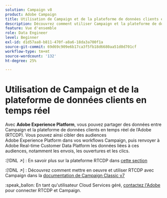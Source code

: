```yaml
---
solution: Campaign v8
product: Adobe Campaign
title: Utilisation de Campaign et de la plateforme de données clients en temps réel
description: Découvrez comment utiliser Campaign et la plateforme de données clients en temps réel
feature: Vue d'ensemble
role: Data Engineer
level: Beginner
exl-id: d1d57aa8-b811-470f-a8a6-18da3a700f1a
source-git-commit: 69d69c909e6b17ca3f5fb18d6680aa51d0d701cf
workflow-type: tm+mt
source-wordcount: '132'
ht-degree: 25%

---
```


# Utilisation de Campaign et de la plateforme de données clients en temps réel

Avec **Adobe Experience Platform**, vous pouvez partager des données entre Campaign et la plateforme de données clients en temps réel de l’Adobe (RTCDP). Vous pouvez ainsi cibler des audiences Adobe Experience Platform dans vos workflows Campaign, puis renvoyer à Adobe Real-time Customer Data Platform les données liées à ces audiences, notamment les envois, les ouvertures et les clics.

:[!DNL :arrow_upper_right:] : En savoir plus sur la plateforme RTCDP dans [cette section](https://experienceleague.adobe.com/docs/experience-platform/rtcdp/overview.html?lang=en)

:[!DNL :arrow_upper_right:] : Découvrez comment mettre en oeuvre et utiliser RTCDP avec Campaign dans la [documentation de Campaign Classic v7](https://experienceleague.adobe.com/docs/campaign-classic/using/integrating-with-adobe-experience-cloud/aep-sources-destinations/get-started-sources-destinations.html?lang=en#integrating-with-adobe-experience-cloud)

:speak_ballon: En tant qu&#39;utilisateur Cloud Services géré, [contactez l&#39;Adobe](../start/campaign-faq.md#support) pour connecter RTCDP et Campaign.
